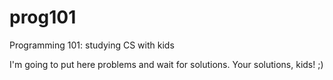 prog101
=======

Programming 101: studying CS with kids

I'm going to put here problems and wait for solutions. Your solutions, kids! ;)
